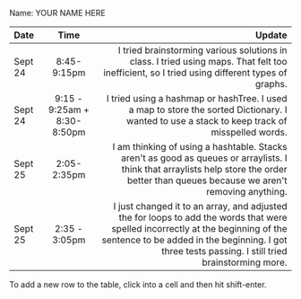 Name: YOUR NAME HERE

| Date    |            Time             |                                                                                                                                                                                                                               Update |
|:--------|:---------------------------:|-------------------------------------------------------------------------------------------------------------------------------------------------------------------------------------------------------------------------------------:|
| Sept 24 |         8:45-9:15pm         |                                                                                         I tried brainstorming various solutions in class. I tried using maps. That felt too inefficient, so I tried using different types of graphs. |
| Sept 24 | 9:15 - 9:25am + 8:30-8:50pm |                                                                                         I tried using a hashmap or hashTree. I used a map to store the sorted Dictionary. I wanted to use a stack to keep track of misspelled words. |
| Sept 25 |         2:05-2:35pm         |                                              I am thinking of using a hashtable. Stacks aren't as good as queues or arraylists. I think that arraylists help store the order better than queues because we aren't removing anything. |
| Sept 25 |        2:35 - 3:05pm        | I just changed it to an array, and adjusted the for loops to add the words that were spelled incorrectly at the beginning of the sentence to be added in the beginning. I got three tests passing. I still tried brainstorming more. |


To add a new row to the table, click into a cell and then hit shift-enter.